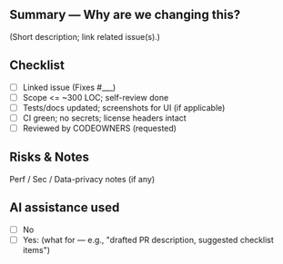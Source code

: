 ## Summary — Why are we changing this?
(Short description; link related issue(s).)

## Checklist
- [ ] Linked issue (Fixes #___)
- [ ] Scope <= ~300 LOC; self-review done
- [ ] Tests/docs updated; screenshots for UI (if applicable)
- [ ] CI green; no secrets; license headers intact
- [ ] Reviewed by CODEOWNERS (requested)

## Risks & Notes
Perf / Sec / Data-privacy notes (if any)

## AI assistance used
- [ ] No
- [ ] Yes: (what for — e.g., "drafted PR description, suggested checklist items")
